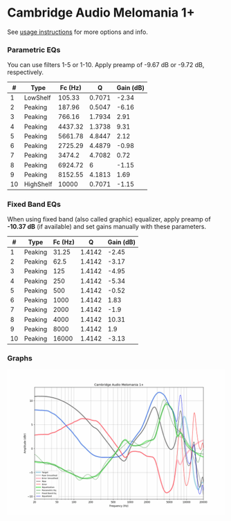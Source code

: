# Cambridge Audio Melomania 1+
See [usage instructions](https://github.com/jaakkopasanen/AutoEq#usage) for more options and info.

### Parametric EQs
You can use filters 1-5 or 1-10. Apply preamp of -9.67 dB or -9.72 dB, respectively.

|   # | Type      |   Fc (Hz) |      Q |   Gain (dB) |
|-----|-----------|-----------|--------|-------------|
|   1 | LowShelf  |    105.33 | 0.7071 |       -2.34 |
|   2 | Peaking   |    187.96 | 0.5047 |       -6.16 |
|   3 | Peaking   |    766.16 | 1.7934 |        2.91 |
|   4 | Peaking   |   4437.32 | 1.3738 |        9.31 |
|   5 | Peaking   |   5661.78 | 4.8447 |        2.12 |
|   6 | Peaking   |   2725.29 | 4.4879 |       -0.98 |
|   7 | Peaking   |   3474.2  | 4.7082 |        0.72 |
|   8 | Peaking   |   6924.72 | 6      |       -1.15 |
|   9 | Peaking   |   8152.55 | 4.1813 |        1.69 |
|  10 | HighShelf |  10000    | 0.7071 |       -1.15 |

### Fixed Band EQs
When using fixed band (also called graphic) equalizer, apply preamp of **-10.37 dB** (if available) and set gains manually with these parameters.

|   # | Type    |   Fc (Hz) |      Q |   Gain (dB) |
|-----|---------|-----------|--------|-------------|
|   1 | Peaking |     31.25 | 1.4142 |       -2.45 |
|   2 | Peaking |     62.5  | 1.4142 |       -3.17 |
|   3 | Peaking |    125    | 1.4142 |       -4.95 |
|   4 | Peaking |    250    | 1.4142 |       -5.34 |
|   5 | Peaking |    500    | 1.4142 |       -0.52 |
|   6 | Peaking |   1000    | 1.4142 |        1.83 |
|   7 | Peaking |   2000    | 1.4142 |       -1.9  |
|   8 | Peaking |   4000    | 1.4142 |       10.31 |
|   9 | Peaking |   8000    | 1.4142 |        1.9  |
|  10 | Peaking |  16000    | 1.4142 |       -3.13 |

### Graphs
![](./Cambridge%20Audio%20Melomania%201+.png)

